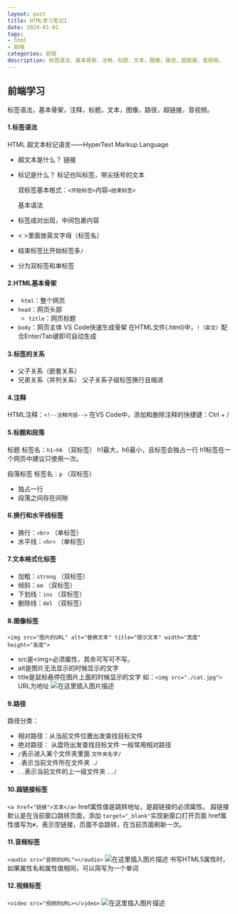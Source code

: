 ```yaml
---
layout: post
title: HTML学习笔记1
date: 2024-01-02
tags:
- html
- 前端
categories: 前端
description: 标签语法，基本骨架，注释，标题，文本，图像，路径，超链接，音视频。
---
```


## 前端学习

标签语法，基本骨架，注释，标题，文本，图像，路径，超链接，音视频。

<!-- more -->

#### 1.标签语法

HTML 超文本标记语言——HyperText Markup Language
- 超文本是什么？  链接

- 标记是什么？	  标记也叫标签，带尖括号的文本

  

  双标签基本格式：`<开始标签>`内容`<结束标签>`

  

  基本语法

- 标签成对出现，中间包裹内容

- < >里面放英文字母（标签名）

- 结束标签比开始标签多`/`

- 分为双标签和单标签
#### 2.HTML基本骨架
- ` html`：整个网页
- `head`：网页头部
	- `title`：网页标题 
- `body`：网页主体
VS Code快速生成骨架
在HTML文件(.html)中，`!（英文）`配合Enter/Tab键即可自动生成
#### 3.标签的关系
- 父子关系（嵌套关系）
- 兄弟关系（并列关系）
父子关系子级标签换行且缩进
#### 4.注释
HTML注释：`<!--注释内容-->`
在VS Code中，添加和删除注释的快捷键：Ctrl + /
#### 5.标题和段落
标题
标签名：`h1~h6`	（双标签）
h1最大，h6最小，且标签会独占一行
h1标签在一个网页中建议只使用一次。

段落标签
标签名：`p`	（双标签）
- 独占一行
- 段落之间存在间隙
#### 6.换行和水平线标签
- 换行：`<br>`	（单标签）
- 水平线：`<hr>`	（单标签）
#### 7.文本格式化标签
- 加粗：`strong`	（双标签）
- 倾斜：`em`		（双标签）
- 下划线：`ins`		（双标签）
- 删除线：`del`		（双标签）
#### 8.图像标签
`<img src="图片的URL" alt="替换文本" title="提示文本" width="宽度" height="高度">`
- src是\<img>必须属性，其余可写可不写。
- alt是图片无法显示的时候显示的文字
- title是鼠标悬停在图片上面的时候显示的文字
如：`<img src="./cat.jpg">`	URL为地址
![在这里插入图片描述](https://img-blog.csdnimg.cn/direct/3fb2809de55f421b84f73ce365648e08.png)
#### 9.路径
路径分类：
- 相对路径：从当前文件位置出发查找目标文件
- 绝对路径： 从盘符出发查找目标文件
一般常用相对路径
- `/`表示进入某个文件夹里面			`文件夹名字/`
- `.`表示当前文件所在文件夹			`./`
- `..`表示当前文件的上一级文件夹	`../`
####  10.超链接标签
`<a href="链接">文本</a>`
href属性值是跳转地址，是超链接的必须属性。
超链接默认是在当前窗口跳转页面，添加 `target="_blank"`实现新窗口打开页面
href属性值写为`#`，表示空链接，页面不会跳转，在当前页面刷新一次。
#### 11.音频标签
`<audio src="音频的URL"></audio>`
![在这里插入图片描述](https://img-blog.csdnimg.cn/direct/cd73a99a17824af3a139903486192f61.png)
书写HTML5属性时，如果属性名和属性值相同，可以简写为一个单词
#### 12.视频标签
`<video src="视频的URL></video>`
![在这里插入图片描述](https://img-blog.csdnimg.cn/direct/7af88656fc7e4cf1a6d5cadd689e4ecd.png)